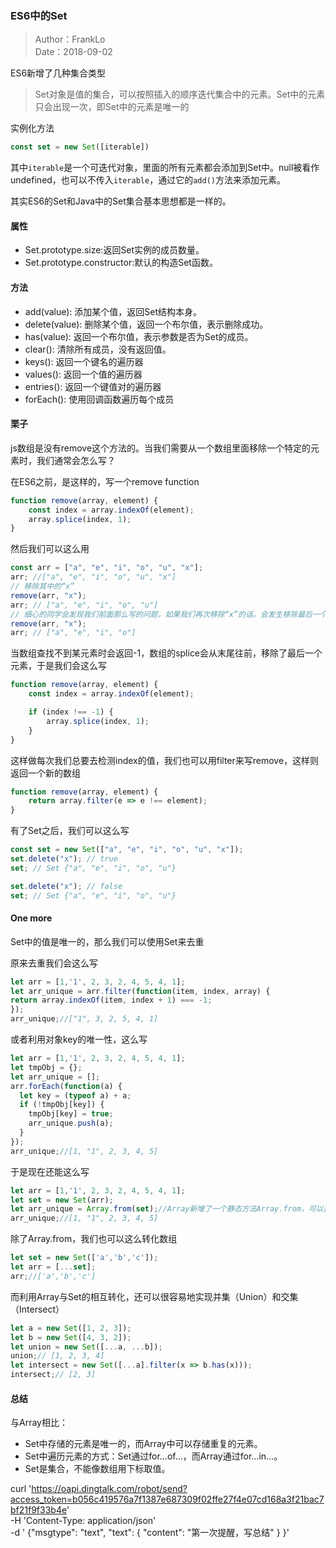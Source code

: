 ### ES6中的Set

> Author：FrankLo  
> Date：2018-09-02

ES6新增了几种集合类型

> Set对象是值的集合，可以按照插入的顺序迭代集合中的元素。Set中的元素只会出现一次，即Set中的元素是唯一的

实例化方法

```javascript
const set = new Set([iterable])
```

其中`iterable`是一个可迭代对象，里面的所有元素都会添加到Set中。null被看作undefined，也可以不传入`iterable`，通过它的`add()`方法来添加元素。

其实ES6的Set和Java中的Set集合基本思想都是一样的。

#### 属性

- Set.prototype.size:返回Set实例的成员数量。
- Set.prototype.constructor:默认的构造Set函数。
  
#### 方法

- add(value): 添加某个值，返回Set结构本身。
- delete(value): 删除某个值，返回一个布尔值，表示删除成功。
- has(value): 返回一个布尔值，表示参数是否为Set的成员。
- clear(): 清除所有成员，没有返回值。
- keys(): 返回一个键名的遍历器
- values(): 返回一个值的遍历器
- entries(): 返回一个键值对的遍历器
- forEach(): 使用回调函数遍历每个成员

#### 栗子

js数组是没有remove这个方法的。当我们需要从一个数组里面移除一个特定的元素时，我们通常会怎么写？

在ES6之前，是这样的，写一个remove function

```javascript
function remove(array, element) {
    const index = array.indexOf(element);
    array.splice(index, 1);
}
```

然后我们可以这么用

```javascript
const arr = ["a", "e", "i", "o", "u", "x"];
arr; //["a", "e", "i", "o", "u", "x"]
// 移除其中的“x”
remove(arr, "x");
arr; // ["a", "e", "i", "o", "u"]
// 细心的同学会发现我们前面那么写的问题，如果我们再次移除“x”的话，会发生移除最后一个元素
remove(arr, "x");
arr; // ["a", "e", "i", "o"]
```

当数组查找不到某元素时会返回-1，数组的splice会从末尾往前，移除了最后一个元素，于是我们会这么写

```javascript
function remove(array, element) {
    const index = array.indexOf(element);

    if (index !== -1) {
        array.splice(index, 1);
    }
}
```

这样做每次我们总要去检测index的值，我们也可以用filter来写remove，这样则返回一个新的数组

```javascript
function remove(array, element) {
    return array.filter(e => e !== element);
}
```

有了Set之后，我们可以这么写

```javascript
const set = new Set(["a", "e", "i", "o", "u", "x"]);
set.delete("x"); // true
set; // Set {"a", "e", "i", "o", "u"}

set.delete("x"); // false
set; // Set {"a", "e", "i", "o", "u"}
```

#### One more

Set中的值是唯一的，那么我们可以使用Set来去重  

原来去重我们会这么写

```javascript
let arr = [1,'1', 2, 3, 2, 4, 5, 4, 1];
let arr_unique = arr.filter(function(item, index, array) {
return array.indexOf(item, index + 1) === -1;
});
arr_unique;//["1", 3, 2, 5, 4, 1]
```

或者利用对象key的唯一性，这么写

```javascript
let arr = [1,'1', 2, 3, 2, 4, 5, 4, 1];
let tmpObj = {};
let arr_unique = [];
arr.forEach(function(a) {
  let key = (typeof a) + a;
  if (!tmpObj[key]) {
    tmpObj[key] = true;
    arr_unique.push(a);
  }
});
arr_unique;//[1, "1", 2, 3, 4, 5]
```

于是现在还能这么写

```javascript
let arr = [1,'1', 2, 3, 2, 4, 5, 4, 1];
let set = new Set(arr);
let arr_unique = Array.from(set);//Array新增了一个静态方法Array.from，可以把类似数组的对象转换为数组
arr_unique;//[1, "1", 2, 3, 4, 5]
```

除了Array.from，我们也可以这么转化数组

```javascript
let set = new Set(['a','b','c']);
let arr = [...set];
arr;//['a','b','c']
```

而利用Array与Set的相互转化，还可以很容易地实现并集（Union）和交集（Intersect）

```javascript
let a = new Set([1, 2, 3]);
let b = new Set([4, 3, 2]);
let union = new Set([...a, ...b]);
union;// [1, 2, 3, 4]
let intersect = new Set([...a].filter(x => b.has(x)));
intersect;// [2, 3]
```

#### 总结

与Array相比：

- Set中存储的元素是唯一的，而Array中可以存储重复的元素。
- Set中遍历元素的方式：Set通过for…of…，而Array通过for…in…。
- Set是集合，不能像数组用下标取值。





curl 'https://oapi.dingtalk.com/robot/send?access_token=b056c419576a7f1387e687309f02ffe27f4e07cd168a3f21bac7bf21f9f33b4e' \
   -H 'Content-Type: application/json' \
   -d '
  {"msgtype": "text",
    "text": {
        "content": "第一次提醒，写总结"
     }
  }'